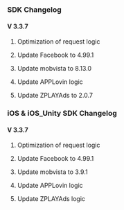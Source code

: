 ###  SDK Changelog

#### V 3.3.7
1. Optimization of request logic

2. Update Facebook to 4.99.1

3. Update mobvista to 8.13.0

4. Update APPLovin logic

5. Update ZPLAYAds to 2.0.7


###  iOS  & iOS_Unity  SDK Changelog

#### V 3.3.7

1. Optimization of request logic

2. Update Facebook to 4.99.1

3. Update mobvista to 3.9.1

4. Update APPLovin logic

5. Update ZPLAYAds logic